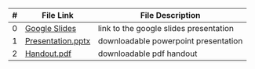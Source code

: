 |  #  | File Link | File Description |
| :-: | ----------- | ---------------------- |
|  0  | [Google Slides](https://docs.google.com/presentation/d/1gQnKs30dEsmgDbPpLGGDOnpxRPff0nsRvsJs8Bw4yRA/edit?usp=sharing)     | link to the google slides presentation          |
|  1  | [Presentation.pptx](https://github.com/OVA-Kak/3013-Algorithms/blob/main/Assignments/P01/Presentation.pptx)     | downloadable powerpoint presentation  |
|  2  | [Handout.pdf](https://github.com/OVA-Kak/3013-Algorithms/blob/main/Assignments/P01/Handout.pdf)     | downloadable pdf handout          |

